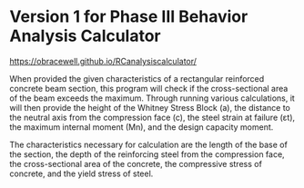 # Version 1 for Phase III Behavior Analysis Calculator


https://obracewell.github.io/RCanalysiscalculator/

When provided the given characteristics of a rectangular reinforced concrete beam section, this program will check if the cross-sectional area of the beam exceeds the maximum. Through running various calculations, it will then provide the height of the Whitney Stress Block (a), the distance to the neutral axis from the compression face (c), the steel strain at failure (εt), the maximum internal moment (Mn), and the design capacity moment. 

The characteristics necessary for calculation are the length of the base of the section, the depth of the reinforcing steel from the compression face, the cross-sectional area of the concrete, the compressive stress of concrete, and the yield stress of steel.
